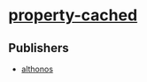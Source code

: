 # [property-cached](https://pypi.org/project/property-cached)



## Publishers
- [althonos](https://pypi.org/user/althonos)

